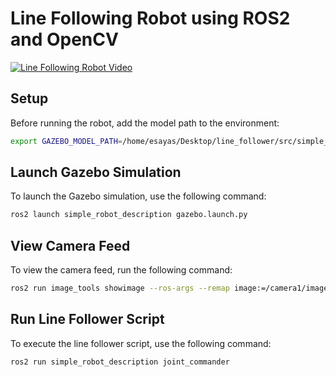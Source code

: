 # Line Following Robot using ROS2 and OpenCV

[![Line Following Robot Video](https://drive.google.com/file/d/1DOVd3U0Ok3RcvjlpEZ9gmwxaw-tgUjPy/view?usp=sharing)](https://drive.google.com/file/d/1DOVd3U0Ok3RcvjlpEZ9gmwxaw-tgUjPy/view?usp=sharing)

## Setup

Before running the robot, add the model path to the environment:

```bash
export GAZEBO_MODEL_PATH=/home/esayas/Desktop/line_follower/src/simple_robot_description/models:$GAZEBO_MODEL_PATH
```

## Launch Gazebo Simulation

To launch the Gazebo simulation, use the following command:

```bash
ros2 launch simple_robot_description gazebo.launch.py
```
## View Camera Feed

To view the camera feed, run the following command:

```bash
ros2 run image_tools showimage --ros-args --remap image:=/camera1/image_raw
```
## Run Line Follower Script

To execute the line follower script, use the following command:

```bash
ros2 run simple_robot_description joint_commander
```
